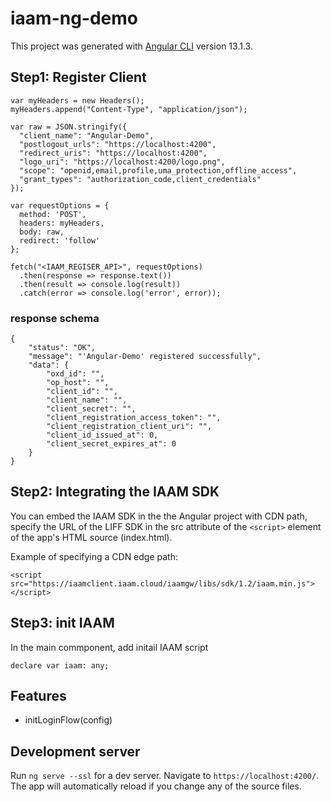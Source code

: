 # iaam-ng-demo
This project was generated with [Angular CLI](https://github.com/angular/angular-cli) version 13.1.3.

## Step1: Register Client
````
var myHeaders = new Headers();
myHeaders.append("Content-Type", "application/json");

var raw = JSON.stringify({
  "client_name": "Angular-Demo",
  "postlogout_urls": "https://localhost:4200",
  "redirect_uris": "https://localhost:4200",
  "logo_uri": "https://localhost:4200/logo.png",
  "scope": "openid,email,profile,uma_protection,offline_access",
  "grant_types": "authorization_code,client_credentials"
});

var requestOptions = {
  method: 'POST',
  headers: myHeaders,
  body: raw,
  redirect: 'follow'
};

fetch("<IAAM_REGISER_API>", requestOptions)
  .then(response => response.text())
  .then(result => console.log(result))
  .catch(error => console.log('error', error));
````

### response schema
```
{
    "status": "OK",
    "message": "'Angular-Demo' registered successfully",
    "data": {
        "oxd_id": "",
        "op_host": "",
        "client_id": "",
        "client_name": "",
        "client_secret": "",
        "client_registration_access_token": "",
        "client_registration_client_uri": "",
        "client_id_issued_at": 0,
        "client_secret_expires_at": 0
    }
}
```

## Step2: Integrating the IAAM SDK 
You can embed the IAAM SDK in the the Angular project with CDN path, specify the URL of the LIFF SDK in the src attribute of the `<script>` element of the app's HTML source (index.html).

Example of specifying a CDN edge path:

```<script  src="https://iaamclient.iaam.cloud/iaamgw/libs/sdk/1.2/iaam.min.js"></script>```

## Step3: init IAAM
In the main commponent, add initail IAAM script
```
declare var iaam: any;
```

## Features
- initLoginFlow(config)


## Development server

Run `ng serve --ssl` for a dev server. Navigate to `https://localhost:4200/`. The app will automatically reload if you change any of the source files.
